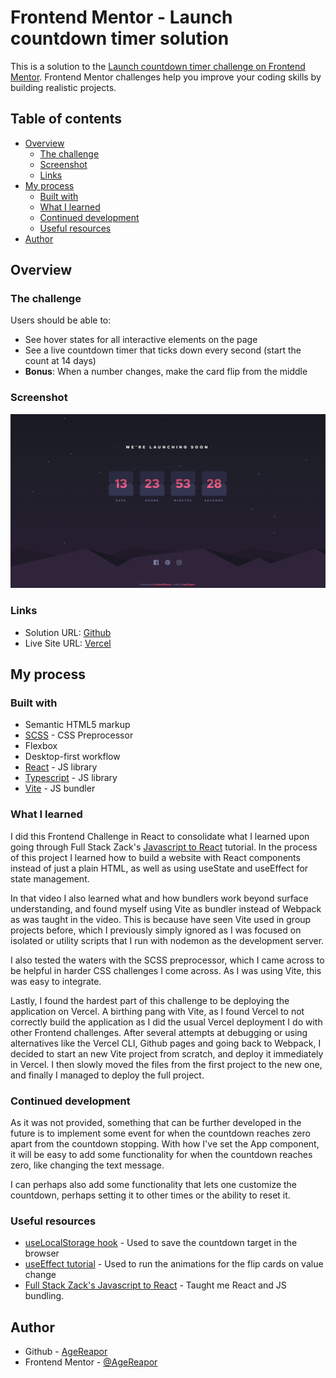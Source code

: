 # Frontend Mentor - Launch countdown timer solution

This is a solution to the [Launch countdown timer challenge on Frontend Mentor](https://www.frontendmentor.io/challenges/launch-countdown-timer-N0XkGfyz-). Frontend Mentor challenges help you improve your coding skills by building realistic projects.

## Table of contents

- [Overview](#overview)
  - [The challenge](#the-challenge)
  - [Screenshot](#screenshot)
  - [Links](#links)
- [My process](#my-process)
  - [Built with](#built-with)
  - [What I learned](#what-i-learned)
  - [Continued development](#continued-development)
  - [Useful resources](#useful-resources)
- [Author](#author)

## Overview

### The challenge

Users should be able to:

- See hover states for all interactive elements on the page
- See a live countdown timer that ticks down every second (start the count at 14 days)
- **Bonus**: When a number changes, make the card flip from the middle

### Screenshot

![](./src/assets/design/screenshot.png)

### Links

- Solution URL: [Github](https://github.com/AgeReapor/launch-countdown-timer-v2)
- Live Site URL: [Vercel](https://launch-countdown-timer-v2-gw6cb1baa-agereapors-projects.vercel.app)

## My process

### Built with

- Semantic HTML5 markup
- [SCSS](https://sass-lang.com/) - CSS Preprocessor
- Flexbox
- Desktop-first workflow
- [React](https://reactjs.org/) - JS library
- [Typescript](https://www.typescriptlang.org/) - JS library
- [Vite](https://vitejs.dev/) - JS bundler

### What I learned

I did this Frontend Challenge in React to consolidate what I learned upon going through Full Stack Zack's [Javascript to React](https://youtu.be/BHsM7EBrH80) tutorial. In the process of this project I learned how to build a website with React components instead of just a plain HTML, as well as using useState and useEffect for state management.

In that video I also learned what and how bundlers work beyond surface understanding, and found myself using Vite as bundler instead of Webpack as was taught in the video. This is because have seen Vite used in group projects before, which I previously simply ignored as I was focused on isolated or utility scripts that I run with nodemon as the development server.

I also tested the waters with the SCSS preprocessor, which I came across to be helpful in harder CSS challenges I come across. As I was using Vite, this was easy to integrate.

Lastly, I found the hardest part of this challenge to be deploying the application on Vercel. A birthing pang with Vite, as I found Vercel to not correctly build the application as I did the usual Vercel deployment I do with other Frontend challenges. After several attempts at debugging or using alternatives like the Vercel CLI, Github pages and going back to Webpack, I decided to start an new Vite project from scratch, and deploy it immediately in Vercel. I then slowly moved the files from the first project to the new one, and finally I managed to deploy the full project.

### Continued development

As it was not provided, something that can be further developed in the future is to implement some event for when the countdown reaches zero apart from the countdown stopping. With how I've set the App component, it will be easy to add some functionality for when the countdown reaches zero, like changing the text message.

I can perhaps also add some functionality that lets one customize the countdown, perhaps setting it to other times or the ability to reset it.

### Useful resources

- [useLocalStorage hook](https://usehooks.com/uselocalstorage) - Used to save the countdown target in the browser
- [useEffect tutorial](https://youtu.be/0ZJgIjIuY7U) - Used to run the animations for the flip cards on value change
- [Full Stack Zack's Javascript to React](https://youtu.be/BHsM7EBrH80) - Taught me React and JS bundling.

## Author

- Github - [AgeReapor](https://github.com/AgeReapor)
- Frontend Mentor - [@AgeReapor](https://www.frontendmentor.io/profile/AgeReapor)
